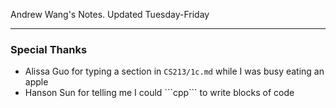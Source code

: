 Andrew Wang's Notes. Updated Tuesday-Friday

---

### Special Thanks

- Alissa Guo for typing a section in ```CS213/1c.md``` while I was busy eating an apple
- Hanson Sun for telling me I could \```cpp``` to write blocks of code